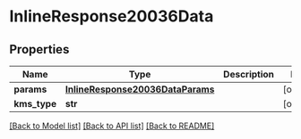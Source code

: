 # InlineResponse20036Data

## Properties
Name | Type | Description | Notes
------------ | ------------- | ------------- | -------------
**params** | [**InlineResponse20036DataParams**](InlineResponse20036DataParams.md) |  | [optional] 
**kms_type** | **str** |  | [optional] 

[[Back to Model list]](../README.md#documentation-for-models) [[Back to API list]](../README.md#documentation-for-api-endpoints) [[Back to README]](../README.md)

